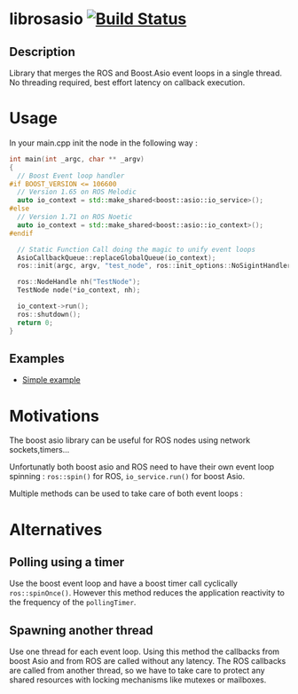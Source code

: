 # librosasio [![Build Status](https://travis-ci.com/Axel13fr/librosasio.svg?branch=master)](https://travis-ci.com/Axel13fr/librosasio)

## Description

Library that merges the ROS and Boost.Asio event loops in a single thread. No threading required, best effort latency on callback execution.


# Usage
In your main.cpp init the node in the following way :

```c++
int main(int _argc, char ** _argv)
{
  // Boost Event loop handler
#if BOOST_VERSION <= 106600
  // Version 1.65 on ROS Melodic
  auto io_context = std::make_shared<boost::asio::io_service>();
#else
  // Version 1.71 on ROS Noetic
  auto io_context = std::make_shared<boost::asio::io_context>();
#endif

  // Static Function Call doing the magic to unify event loops
  AsioCallbackQueue::replaceGlobalQueue(io_context);
  ros::init(argc, argv, "test_node", ros::init_options::NoSigintHandler);

  ros::NodeHandle nh("TestNode");
  TestNode node(*io_context, nh);

  io_context->run();
  ros::shutdown();
  return 0;
}

```

## Examples
* [Simple example](examples/timers)

# Motivations
The boost asio library can be useful for ROS nodes using network sockets,timers...

Unfortunatly both boost asio and ROS need to have their own event loop spinning : `ros::spin()` for ROS, `io_service.run()` for boost Asio.

Multiple methods can be used to take care of both event loops :

# Alternatives
## Polling using a timer

Use the boost event loop and have a boost timer call cyclically `ros::spinOnce()`.
However this method reduces the application reactivity to the frequency of the `pollingTimer`.

## Spawning another thread

Use one thread for each event loop. Using this method the callbacks from boost Asio and from ROS are called without any latency.
The ROS callbacks are called from another thread, so we have to take care to protect any shared resources with locking mechanisms like mutexes or mailboxes.